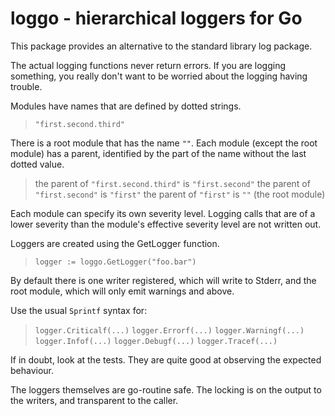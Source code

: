 loggo - hierarchical loggers for Go
===================================

This package provides an alternative to the standard library log package.

The actual logging functions never return errors.  If you are logging
something, you really don't want to be worried about the logging
having trouble.

Modules have names that are defined by dotted strings.
> `"first.second.third"`

There is a root module that has the name `""`.  Each module
(except the root module) has a parent, identified by the part of
the name without the last dotted value.
> the parent of `"first.second.third"` is `"first.second"`
> the parent of `"first.second"` is `"first"`
> the parent of `"first"` is `""` (the root module)

Each module can specify its own severity level.  Logging calls that are of
a lower severity than the module's effective severity level are not written
out.

Loggers are created using the GetLogger function.
> `logger := loggo.GetLogger("foo.bar")`

By default there is one writer registered, which will write to Stderr,
and the root module, which will only emit warnings and above.

Use the usual `Sprintf` syntax for:
> `logger.Criticalf(...)`
> `logger.Errorf(...)`
> `logger.Warningf(...)`
> `logger.Infof(...)`
> `logger.Debugf(...)`
> `logger.Tracef(...)`

If in doubt, look at the tests. They are quite good at observing the expected behaviour.

The loggers themselves are go-routine safe.  The locking is on the output to the writers, and transparent to the caller.
